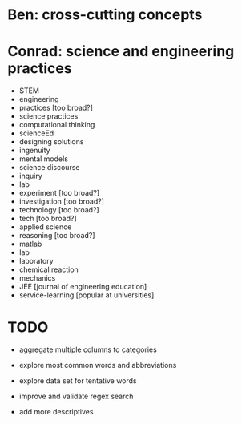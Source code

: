 # Ben: cross-cutting concepts

# Conrad: science and engineering practices

* STEM
* engineering 
* practices [too broad?]
* science practices
* computational thinking
* scienceEd
* designing solutions
* ingenuity
* mental models
* science discourse
* inquiry
* lab
* experiment [too broad?]
* investigation [too broad?]
* technology [too broad?]
* tech [too broad?]
* applied science
* reasoning [too broad?]
* matlab
* lab
* laboratory
* chemical reaction
* mechanics
* JEE [journal of engineering education]
* service-learning [popular at universities]

# TODO

* aggregate multiple columns to categories

* explore most common words and abbreviations

* explore data set for tentative words

* improve and validate regex search

* add more descriptives